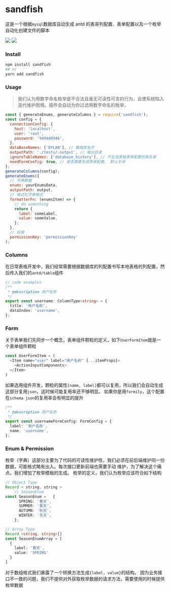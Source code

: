 # sandfish

这是一个根据`mysql`数据库自动生成 antd 的表哥列配置、表单配置以及一个枚举自动化创建文件的脚本

<img src="https://img.shields.io/travis/com/diveDylan/sandfish?style=plastic"/>
<img src="https://img.shields.io/codecov/c/github/diveDylan/sandfish?style=plastic"/>

### Install

```bash
npm install sandfish
## or
yarn add sandfish

```

### Usage

> 我们认为用数字命名枚举是不合法且毫无可读性可言的行为，会使系统陷入迭代维护困境。插件会自动为你过滤用数字命名的枚举，

```js
const { generateEnums, generateColumns } = require('sandfish');
const config = {
  connectionConfig: {
    host: 'localhost',
    user: 'root',
    password: '949440946',
  },
  dataBaseNames: ['DYLAN'], // 数据库名字
  outputPath: './tests/.output', // 输出目录
  ignoreTableNames: ['database_history'], // 不生成表格表单配置的黑名单
  needFormConfig: true, // 是否需要生成表单配置， 默认关闭
};
generateColumns(config);
generateEnums({
  // 字典数据
  enums: yourEnumsData,
  outputPath: output,
  // 格式化字典格式
  formatterFn: (enumsItem) => {
    // do something
    return {
      label: someLabel,
      value: someValue,
    };
  },
  // 权限
  permissionKey: 'permissionKey'
);
```

### Columns

在日常表格开发中，我们经常需要根据数据库的列配置书写本地表格的列配置，然后传入我们的`antd/table`组件

```ts
// code examples
/**
 * @description 用户名称
 */
export const username: ColumnType<string> = {
  title: '用户名称',
  dataIndex: 'username',
};
```

### Form

关于表单我们先同步一个概念，表单组件颗粒的定义，如下`UserFormItem`就是一个表单组件颗粒

```typescript
const UserFormItem = (
  <Item name="user" label="用户名称" {...itemProps}>
    <ActionInputComponents>
  </Item>
)

```

如果选用组件开发，颗粒的属性`[name, label]`都可以复用，所以我们会自动生成这部分复用`json`，这时候可能复用率还不够明显。
如果你是用`formily`，这个配置在`schema json`的复用率会有明显的提升

```typescript
/**
 * @description 用户名称
 */
export const usernameFormConfig: FormConfig = {
  label: '用户名称',
  name: 'username',
};
```

### Enum & Permission

枚举（字典）这部分主要为了代码的可读性维护性，我们必须在前后端维护同一份数据，可能格式略有出入。每次接口更新前端也需要手动
维护，为了解决这个痛点。我们增加了枚举模板的生成。
枚举的定义，我们认为枚举应该符合如下结构

```typescript
// Object Type
Record < string, string >
    // SeasonEnum
const SeasonEnum =   {
      SPRING: '春天',
      SUMMER: '夏天',
      AUTUMN: '秋天',
      WINTER: '冬天',
    };

// Array Type
Record <string, string>[]
const SeasonEnumArray = [
  {
    label: '春天',
    value: 'SPRING'
  }
]

```

对于数组格式我们暴露了一个转换方法生成`{label, value}`的结构。
因为业务接口不一致的问题，我们不提供对外获取枚举数据的请求方法，需要使用的时候提供枚举数据
